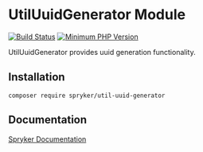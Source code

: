 # UtilUuidGenerator Module
[![Build Status](https://travis-ci.org/spryker/util-uuid-generator.svg)](https://travis-ci.org/spryker/util-uuid-generator)
[![Minimum PHP Version](https://img.shields.io/badge/php-%3E%3D%207.3-8892BF.svg)](https://php.net/)

UtilUuidGenerator provides uuid generation functionality.

## Installation

```
composer require spryker/util-uuid-generator
```

## Documentation

[Spryker Documentation](https://academy.spryker.com/developing_with_spryker/module_guide/modules.html)
